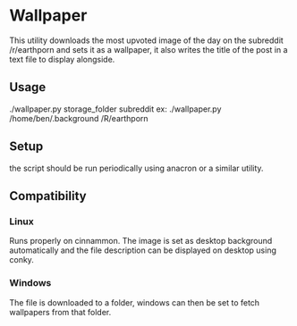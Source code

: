 # Wallpaper

This utility downloads the most upvoted image of the day on the subreddit /r/earthporn and sets it as a wallpaper, it also writes the title of the post in a text file to display alongside.

## Usage

./wallpaper.py storage_folder subreddit
ex: ./wallpaper.py /home/ben/.background /R/earthporn

## Setup

the script should be run periodically using anacron or a similar utility.

## Compatibility

### Linux

Runs properly on cinnammon. The image is set as desktop background automatically and the file description can be displayed on desktop using conky.

### Windows

The file is downloaded to a folder, windows can then be set to fetch wallpapers from that folder.
